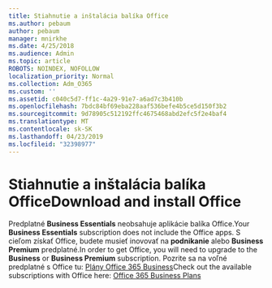 ```yaml
---
title: Stiahnutie a inštalácia balíka Office
ms.author: pebaum
author: pebaum
manager: mnirkhe
ms.date: 4/25/2018
ms.audience: Admin
ms.topic: article
ROBOTS: NOINDEX, NOFOLLOW
localization_priority: Normal
ms.collection: Adm_O365
ms.custom: ''
ms.assetid: c040c5d7-ff1c-4a29-91e7-a6ad7c3b410b
ms.openlocfilehash: 7bdc84bf69eba228aaf536befe4b5ce5d150f3b2
ms.sourcegitcommit: 9d78905c512192ffc4675468abd2efc5f2e4baf4
ms.translationtype: MT
ms.contentlocale: sk-SK
ms.lasthandoff: 04/23/2019
ms.locfileid: "32398977"
---
```

# <a name="download-and-install-office"></a><span data-ttu-id="b0b23-102">Stiahnutie a inštalácia balíka Office</span><span class="sxs-lookup"><span data-stu-id="b0b23-102">Download and install Office</span></span>

<span data-ttu-id="b0b23-103">Predplatné **Business Essentials** neobsahuje aplikácie balíka Office.</span><span class="sxs-lookup"><span data-stu-id="b0b23-103">Your **Business Essentials** subscription does not include the Office apps.</span></span> <span data-ttu-id="b0b23-104">S cieľom získať Office, budete musieť inovovať na **podnikanie** alebo **Business Premium** predplatné.</span><span class="sxs-lookup"><span data-stu-id="b0b23-104">In order to get Office, you will need to upgrade to the **Business** or **Business Premium** subscription.</span></span> <span data-ttu-id="b0b23-105">Pozrite sa na voľné predplatné s Office tu: [Plány Office 365 Business](https://products.office.com/compare-all-microsoft-office-products?tab=2)</span><span class="sxs-lookup"><span data-stu-id="b0b23-105">Check out the available subscriptions with Office here: [Office 365 Business Plans](https://products.office.com/compare-all-microsoft-office-products?tab=2)</span></span>
  


